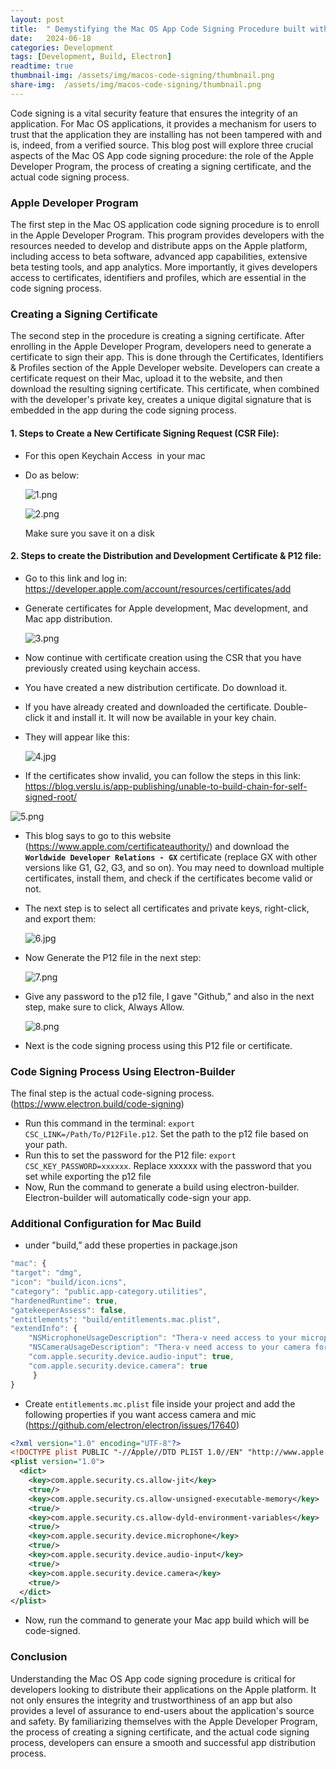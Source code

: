 ```yaml
---
layout: post
title:  " Demystifying the Mac OS App Code Signing Procedure built with Electron and Electron-Builder"
date:   2024-06-18
categories: Development
tags: [Development, Build, Electron]
readtime: true
thumbnail-img: /assets/img/macos-code-signing/thumbnail.png
share-img:  /assets/img/macos-code-signing/thumbnail.png
---
```


Code signing is a vital security feature that ensures the integrity of an application. For Mac OS applications, it provides a mechanism for users to trust that the application they are installing has not been tampered with and is, indeed, from a verified source. This blog post will explore three crucial aspects of the Mac OS App code signing procedure: the role of the Apple Developer Program, the process of creating a signing certificate, and the actual code signing process.

### Apple Developer Program

The first step in the Mac OS application code signing procedure is to enroll in the Apple Developer Program. This program provides developers with the resources needed to develop and distribute apps on the Apple platform, including access to beta software, advanced app capabilities, extensive beta testing tools, and app analytics. More importantly, it gives developers access to certificates, identifiers and profiles, which are essential in the code signing process.

### Creating a Signing Certificate

The second step in the procedure is creating a signing certificate. After enrolling in the Apple Developer Program, developers need to generate a certificate to sign their app. This is done through the Certificates, Identifiers & Profiles section of the Apple Developer website. Developers can create a certificate request on their Mac, upload it to the website, and then download the resulting signing certificate. This certificate, when combined with the developer's private key, creates a unique digital signature that is embedded in the app during the code signing process.

#### 1. Steps to Create a New Certificate Signing Request (CSR File):

- For this open Keychain Access  in your mac
- Do as below:

  ![1.png](/assets/img/macos-code-signing/1.png)

  ![2.png](/assets/img/macos-code-signing/2.png)


  Make sure you save it on a disk

#### 2. Steps to create the Distribution and Development Certificate & P12 file:

- Go to this link and log in: https://developer.apple.com/account/resources/certificates/add
- Generate certificates for Apple development, Mac development, and Mac app distribution.

  ![3.png](/assets/img/macos-code-signing/3.png)

- Now continue with certificate creation using the CSR that you have previously created using keychain access.
- You have created a new distribution certificate. Do download it.
- If you have already created and downloaded the certificate. Double-click it and install it. It will now be available in your key chain.
- They will appear like this:

  ![4.jpg](/assets/img/macos-code-signing/4.jpg)

- If the certificates show invalid, you can follow the steps in this link: https://blog.verslu.is/app-publishing/unable-to-build-chain-for-self-signed-root/

![5.png](/assets/img/macos-code-signing/5.png)

- This blog says to go to this website (https://www.apple.com/certificateauthority/) and download the **`Worldwide Developer Relations - GX`** certificate (replace GX with other versions like G1, G2, G3, and so on). You may need to download multiple certificates, install them, and check if the certificates become valid or not.
- The next step is to select all certificates and private keys, right-click, and export them:

  ![6.jpg](/assets/img/macos-code-signing/6.jpg)

- Now Generate the P12 file in the next step:

  ![7.png](/assets/img/macos-code-signing/7.png)

- Give any password to the p12 file, I gave "Github,” and also in the next step, make sure to click, Always Allow.

  ![8.png](/assets/img/macos-code-signing/8.png)

- Next is the code signing process using this P12 file or certificate.

### Code Signing Process Using Electron-Builder
The final step is the actual code-signing process.  (https://www.electron.build/code-signing)
- Run this command in the terminal: `export CSC_LINK=/Path/To/P12File.p12`. Set the path to the p12 file based on your path.
- Run this to set the password for the P12 file: `export CSC_KEY_PASSWORD=xxxxxx`. Replace xxxxxx with the password that you set while exporting the p12 file
- Now, Run the command to generate a build using electron-builder. Electron-builder will automatically code-sign your app.

### Additional Configuration for Mac Build

- under "build,” add these properties in package.json

```jsx
"mac": {
"target": "dmg",
"icon": "build/icon.icns",
"category": "public.app-category.utilities",
"hardenedRuntime": true,
"gatekeeperAssess": false,
"entitlements": "build/entitlements.mac.plist",
"extendInfo": {
	"NSMicrophoneUsageDescription": "Thera-v need access to your microphone for audio input during video conferencing.",
	"NSCameraUsageDescription": "Thera-v need access to your camera for video conferencing.",
	"com.apple.security.device.audio-input": true,
	"com.apple.security.device.camera": true
	 }
}
```

- Create `entitlements.mc.plist`  file inside your project and add the following properties if you want access camera and mic (https://github.com/electron/electron/issues/17640)

```xml
<?xml version="1.0" encoding="UTF-8"?>
<!DOCTYPE plist PUBLIC "-//Apple//DTD PLIST 1.0//EN" "http://www.apple.com/DTDs/PropertyList-1.0.dtd">
<plist version="1.0">
  <dict>
    <key>com.apple.security.cs.allow-jit</key>
    <true/>
    <key>com.apple.security.cs.allow-unsigned-executable-memory</key>
    <true/>
    <key>com.apple.security.cs.allow-dyld-environment-variables</key>
    <true/>
    <key>com.apple.security.device.microphone</key>
    <true/>
    <key>com.apple.security.device.audio-input</key>
    <true/>
    <key>com.apple.security.device.camera</key>
    <true/>
  </dict>
</plist>
```

- Now, run the command to generate your Mac app build which will be code-signed.

### Conclusion

Understanding the Mac OS App code signing procedure is critical for developers looking to distribute their applications on the Apple platform. It not only ensures the integrity and trustworthiness of an app but also provides a level of assurance to end-users about the application's source and safety. By familiarizing themselves with the Apple Developer Program, the process of creating a signing certificate, and the actual code signing process, developers can ensure a smooth and successful app distribution process.
